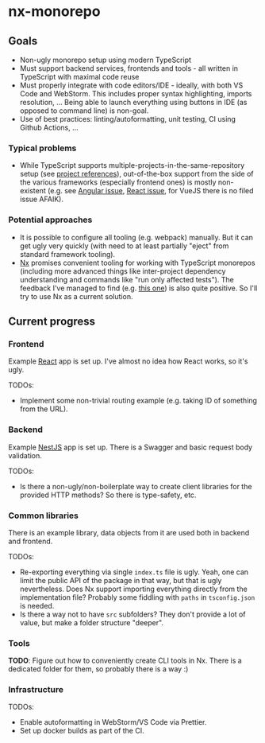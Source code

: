 # nx-monorepo

## Goals
- Non-ugly monorepo setup using modern TypeScript
- Must support backend services, 
  frontends and tools - all written in TypeScript with maximal code reuse
- Must properly integrate with code editors/IDE - ideally, with both VS Code and WebStorm. This includes
  proper syntax highlighting, imports resolution, ... Being able to launch everything using buttons in IDE
  (as opposed to command line) is non-goal.
- Use of best practices: linting/autoformatting, unit testing, CI using Github Actions, ...   
  
### Typical problems
- While TypeScript supports multiple-projects-in-the-same-repository setup
  (see [project references](https://www.typescriptlang.org/docs/handbook/project-references.html)),
  out-of-the-box support from the side of the various frameworks (especially frontend ones) is
  mostly non-existent (e.g. see 
  [Angular issue](https://github.com/angular/angular/issues/37276),
  [React issue](https://github.com/facebook/create-react-app/issues/6799),
  for VueJS there is no filed issue AFAIK).

### Potential approaches
- It is possible to configure all tooling (e.g. webpack) manually. But it can get ugly very quickly
  (with need to at least partially "eject" from standard framework tooling).
- [Nx](https://nx.dev/) promises convenient tooling for working with TypeScript monorepos (including
  more advanced things like inter-project dependency understanding and commands like "run only affected tests").
  The feedback I've managed to find (e.g. [this one](https://medium.com/ngconf/running-nx-affected-commands-in-github-actions-e126b808506c))
  is also quite positive. So I'll try to use Nx as a current solution.

## Current progress

### Frontend

Example [React](https://reactjs.org/) app is set up. I've almost no idea how React works, so it's ugly.

TODOs:
- Implement some non-trivial routing example (e.g. taking ID of something from the URL).

### Backend

Example [NestJS](https://docs.nestjs.com/) app is set up. There is a Swagger and basic request body validation.

TODOs:
- Is there a non-ugly/non-boilerplate way to create client libraries for the provided HTTP methods?
  So there is type-safety, etc.

### Common libraries

There is an example library, data objects from it are used both in backend and frontend.

TODOs:
- Re-exporting everything via single `index.ts` file is ugly.
  Yeah, one can limit the public API of the package in that way, but that is ugly nevertheless.
  Does Nx support importing everything directly from the implementation file? Probably some fiddling
  with `paths` in `tsconfig.json` is needed. 
- Is there a way not to have `src` subfolders? They don't provide a lot of value, but make a folder
  structure "deeper".

### Tools

**TODO**: Figure out how to conveniently create CLI tools in Nx.
There is a dedicated folder for them, so probably there is a way :)  

### Infrastructure
TODOs:
- Enable autoformatting in WebStorm/VS Code via Prettier.
- Set up docker builds as part of the CI.
